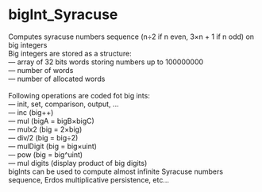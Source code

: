 # bigInt_Syracuse<br/>
Computes syracuse numbers sequence (n÷2 if n even, 3×n + 1 if n odd) on big integers<br/>
Big integers are stored as a structure:<br/>
 — array of 32 bits words storing numbers up to 100000000<br/>
 — number of words<br/>
 — number of allocated words<br/><br/>
Following operations are coded fot big ints:<br/>
 — init, set, comparison, output, ...<br/>
 — inc (big++)<br/>
 — mul (bigA = bigB×bigC)<br/>
 — mulx2 (big = 2×big)<br/>
 — div/2 (big = big÷2)<br/>
 — mulDigit (big = big×uint)<br/>
 — pow (big = big^uint)<br/>
 — mul digits (display product of big digits)<br/>
bigInts can be used to compute almost infinite Syracuse numbers sequence, Erdos multiplicative persistence, etc...
